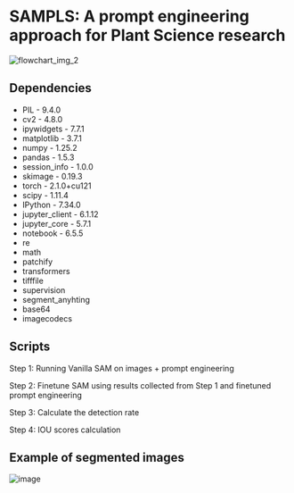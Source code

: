 # SAMPLS: A prompt engineering approach for Plant Science research

![flowchart_img_2](https://github.com/LiLabAtVT/SAMPLS/assets/53419878/543d6973-98ab-40bf-8040-a24fe506885d)


## Dependencies

* PIL -                 9.4.0
* cv2 -                 4.8.0
* ipywidgets -         7.7.1
* matplotlib -        3.7.1
* numpy -              1.25.2
* pandas -             1.5.3
* session_info -       1.0.0
* skimage -            0.19.3
* torch -              2.1.0+cu121
* scipy -              1.11.4
* IPython -            7.34.0
* jupyter_client -     6.1.12
* jupyter_core -       5.7.1
* notebook -           6.5.5
* re
* math
* patchify
* transformers
* tifffile
* supervision
* segment_anyhting
* base64
* imagecodecs

## Scripts

Step 1: Running Vanilla SAM on images + prompt engineering

Step 2: Finetune SAM using results collected from Step 1 and finetuned prompt engineering

Step 3: Calculate the detection rate 

Step 4: IOU scores calculation

## Example of segmented images

![image](https://github.com/LiLabAtVT/SAMPLS/assets/53419878/6a142393-7afd-46ed-9476-41977daf929c)
